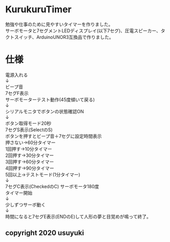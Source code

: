 # KurukuruTimer
勉強や仕事のために見やすいタイマーを作りました。  
サーボモータと7セグメントLEDディスプレイ(以下7セグ)、圧電スピーカー、タクトスイッチ、ArduinoUNOR3互換品で作りました。  

# 仕様

電源入れる  
↓  
ビープ音  
7セグF表示  
サーボモーターテスト動作(45度傾いて戻る)  
↓  
シリアルモニタでボタンの状態確認ON  
↓  
ボタン取得モード20秒  
7セグS表示(SelectのS)  
ボタンを押すとビープ音＋7セグに設定時間表示  
押さない→60分タイマー  
1回押す→10分タイマー  
2回押す→30分タイマー  
3回押す→60分タイマー  
4回押す→90分タイマー  
5回以上→テストモード(1分タイマー)  
↓  
7セグC表示(CheckedのC)
サーボモータ180度  
タイマー開始  
↓  
少しずつサーボ動く  
↓  
時間になると7セグE表示(ENDのE)して人形の夢と目覚めが鳴って終了。  


## copyright 2020 usuyuki
